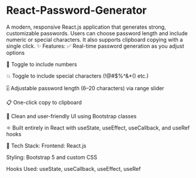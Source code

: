 # React-Password-Generator
A modern, responsive React.js application that generates strong, customizable passwords. Users can choose password length and include numeric or special characters. It also supports clipboard copying with a single click.
✨ Features:
✅ Real-time password generation as you adjust options

🔢 Toggle to include numbers

💥 Toggle to include special characters (!@#$%^&*() etc.)

🎚 Adjustable password length (6–20 characters) via range slider

📋 One-click copy to clipboard

🎨 Clean and user-friendly UI using Bootstrap classes

⚛️ Built entirely in React with useState, useEffect, useCallback, and useRef hooks

🧠 Tech Stack:
Frontend: React.js

Styling: Bootstrap 5 and custom CSS

Hooks Used: useState, useCallback, useEffect, useRef
